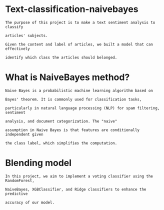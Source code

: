 # Text-classification-naivebayes
    
    The purpose of this project is to make a text sentiment analysis to classify 
    
    articles' subjects.
    
    Given the content and label of articles, we built a model that can effectively 
    
    identify which class the articles should belonged. 



# What is NaiveBayes method?
    
    Naive Bayes is a probabilistic machine learning algorithm based on 
    
    Bayes' theorem. It is commonly used for classification tasks, 
    
    particularly in natural language processing (NLP) for spam filtering, sentiment 
    
    analysis, and document categorization. The "naive" 
    
    assumption in Naive Bayes is that features are conditionally independent given 
    
    the class label, which simplifies the computation.



# Blending model


    In this project, we aim to implement a voting classifier using the RandomForest, 
    
    NaiveBayes, XGBClassifier, and Ridge classifiers to enhance the predictive 
    
    accuracy of our model. 



    









    

   

    

